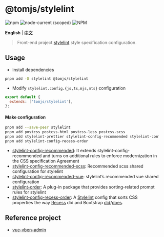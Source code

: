 # @tomjs/stylelint

![npm](https://img.shields.io/npm/v/@tomjs/stylelint) ![node-current (scoped)](https://img.shields.io/node/v/@tomjs/stylelint) ![NPM](https://img.shields.io/npm/l/@tomjs/stylelint)

**English** | [中文](./README.zh_CN.md)

> Front-end project [stylelint](https://stylelint.io/) style specification configuration.

## Usage

- Install dependencies

```bash
pnpm add -D stylelint @tomjs/stylelint
```

- Modify `stylelint.config.{js,ts,mjs,mts}` configuration

```js
export default {
  extends: ['tomjs/stylelint'],
};
```

#### Make configuration

```bash
pnpm add --save-peer stylelint
pnpm add postcss postcss-html postcss-less postcss-scss
pnpm add stylelint-prettier stylelint-config-recommended stylelint-config-recommended-scss stylelint-config-recommended-vue
pnpm add stylelint-config-recess-order
```

- [stylelint-config-recommended](https://www.npmjs.com/package/stylelint-config-recommended): It extends stylelint-config-recommended and turns on additional rules to enforce modernization in the CSS specification Agreement
- [stylelint-config-recommended-scss](https://www.npmjs.com/package/stylelint-config-recommended-scss): Recommended scss shared configuration for stylelint
- [stylelint-config-recommended-vue](https://www.npmjs.com/package/stylelint-config-recommended-vue): stylelint’s recommended vue shared configuration
- [stylelint-order](https://www.npmjs.com/package/stylelint-order): A plug-in package that provides sorting-related prompt rules for stylelint
- [stylelint-config-recess-order](https://www.npmjs.com/package/stylelint-config-recess-order): A [Stylelint](https://github.com/stylelint/stylelint) config that sorts CSS properties the way [Recess](https://github.com/twitter/recess/blob/29bccc870b7b4ccaa0a138e504caf608a6606b59/lib/lint/strict-property-order.js) did and Bootstrap [did](https://github.com/twbs/bootstrap/blob/f58997a0dae54dc98d11892afef9acb85bdc6a1e/.scss-lint.yml#L136)/[does](https://github.com/twbs/stylelint-config-twbs-bootstrap/blob/ad67be6e4ceb48809fa1dce13b7892f9d2018995/css/index.js#L38).

## Reference project

- [vue-vben-admin](https://github.com/vbenjs/vue-vben-admin)
